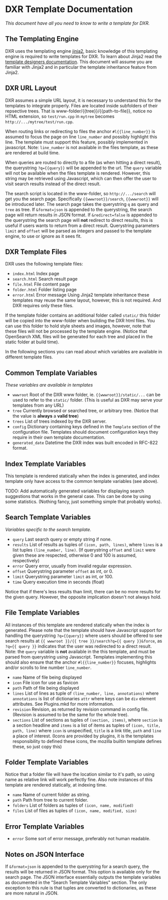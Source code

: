 DXR Template Documentation
==========================
_This document have all you need to know to write a template for DXR._


The Templating Engine
---------------------
DXR uses the templating engine [jinja2](http://jinja.pocoo.org), basic knowledge
of this templating engine is required to write templates for DXR.
To learn about Jinja2 read the [template designers documentation](jinja.pocoo.org/docs/templates/).
This document will assume you are familiar with Jinja2 and in particular the 
template inheritance feature from Jinja2.


DXR URL Layout
--------------
DXR assumes a simple URL layout, it is necessary to understand this for the
templates to integrate properly. Files are located inside subfolders of their
repsective trees. That is www-folder/{{tree}}/{{path-to-file}}, notice no HTML
extension, so `test/run.cpp` in `mytree` becomes `http://.../mytree/test/run.cpp`.

When routing links or redirecting to files the anchor `#l{{line_number}}` is
assumed to focus the page on line `line_number` and possibly highlight this line.
The template must support this feature, possibly implemented in javascript.
Note: `line_number` is not available in the files template, as these are
rendered at build time.

When queries are routed to directly to a file (as when hitting a direct result),
the querystring `?q={{query}}` will be appended to the url. The `query` variable
will not be available when the files template is rendered. However, this string
may be retrieved using Javascript, which can then offer the user to visit search
results instead of the direct result.

The search script is located in the www-folder, so `http://.../search` will get
you the search page. Specifically `{{wwwroot}}/search`, `{{wwwroot}}` will be
introduced later. The search page takes the querystring `q` as query and `tree`
as tree. If `&format=json` is appended to the querystring, the search page will
return results in JSON format. If `&redirect=false` is appended to the
querystring the search page will **not** redirect to direct results, this is
useful if users wants to return from a direct result.
Querystring parameters `limit` and `offset` will be parsed as integers and
passed to the template engine, to use or ignore as it sees fit.


DXR Template Files
------------------
DXR uses the following template files:
 - `index.html`        Index page
 - `search.html`       Search result page
 - `file.html`         File content page
 - `folder.html`       Folder listing page
 - `error.html`        Error message
Using Jinja2 template inheritance these templates may reuse the same layout,
however, this is not required. And DXR requires only these files.

If the template folder contains an additional folder called `static/` this
folder will be copied into the www-folder when building the DXR html files.
You can use this folder to hold style sheets and images, however, note that
these files will not be processed by the template engine.
(Notice that OpenSearch XML files will be generated for each tree and placed in
 the static folder at build time).

In the following sections you can read about which variables are available in
different template files.


Common Template Variables
-------------------------
_These variables are available in templates_

 - `wwwroot`          Root of the DXR www folder, ie. `{{wwwroot}}/static/...`
                      can be used to refer to the `static/` folder.
                      (This is useful as DXR may serve your templates from any URL)
 - `tree`             Currently browsed or searched tree, or arbitrary tree.
                      (Notice that the value is **always** a **valid tree**)
 - `trees`            List of trees indexed by the DXR server.
 - `config`           Dictionary containing keys defined in the `Template`
                      section of the configuration file. Templates should
                      document configuration keys they require in their own
                      template documentation.
 - `generated_date`   Datetime the DXR index was built encoded in RFC-822 format.

Index Template Variables
------------------------
This template is rendered statically when the index is generated, and index template
only have access to the common template variables (see above).

TODO: Add automatically generated variables for displaying search suggestions that
      works in the general case. This can be done by using some statistics.
      (Nothing fancy, just something simple that probably works).


Search Template Variables
-------------------------
_Variables specific to the search template._
 - `query`            Last search query or empty string if none.
 - `results`          List of results as tuples of `(icon, path, lines)`, where
                      `lines` is a list tuples `(line_number, line)`.
                      (If querystring `offset` and `limit` were given these are
                      respected, otherwise 0 and 100 is assumed, respectively)
 - `error`            Query error, usually from invalid regular expression.
 - `offset`           Querystring parameter `offset` as int, or 0.
 - `limit`            Querystring parameter `limit` as int, or 100.
 - `time`             Query execution time in seconds (float)

Notice that if there's less results than limit, there can be no more results for
the given query. However, the opposite implication doesn't not always hold.


File Template Variables
-----------------------
All instances of this template are rendered statically when the index is generated.
Please note that the template should have Javascript support for handling the
querystring `?q={{query}}` where users should be offered to see search results at
`{{ wwwroot }}/{{ tree }}/search?q={{ query }}&force`, as `?q={{ query }}`
indicates that the user was redirected to a direct result.
Note: the `query` variable is **not** available in the this template, and must
be parsed from querystring using Javascript.
Templates implementing this should also ensure that the anchor `#l{{line_number}}`
focuses, highlights and/or scrolls to line number `line_number`.

 - `name`             Name of file being displayed
 - `icon`             File icon for use as favicon
 - `path`             Path of file being displayed
 - `lines`            List of lines as tuple of `(line_number, line, annotations)`
                      where `annotations` is list of dictionaries `attr` where
                      keys can be `div` element attributes. See Plugins.mkd for
                      more information.
 - `revision`         Revision, as returned by revision command in config file.
                      (Revision is assumed to be the same for the whole tree).
 - `sections`         List of sections as tuples of `(section, items)`, where
                      `section` is a section headline and `items` is a list
                      of items as tuples of `(icon, title, path, line)` where
                      `icon` is unspecified, `title` is a link title, `path`
                      and `line` a place of interest.
                      (Icons are provided by plugins, it is the templates
                      responsibility to defined these icons, the mozilla builtin
                      template defines these, so just copy this)


Folder Template Variables
-------------------------
Notice that a folder file will have the location similar to it's path, so using
name as relative link will work perfectly fine.
Also note instances of this template are rendered statically, at indexing time.

 - `name`             Name of current folder as string.
 - `path`             Path from tree to current folder.
 - `folders`          List of folders as tuples of `(icon, name, modified)`
 - `files`            List of files as tuples of `(icon, name, modified, size)`


Error Template Variables
------------------------

 - `error`           Some sort of error message, preferably not human readable.


Notes on JSON Interface
-----------------------
If `&format=json` is appended to the querystring for a search query, the results
will be returned in JSON format. This option is available only for the search
page. The JSON interface essentially outputs the template variables as documented
in the "Search Template Variables" section. The only exception to this rule is
that tuples are converted to dictionaries, as these are more natural in JSON.

